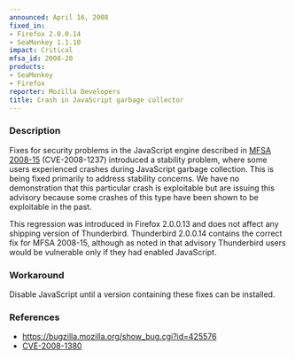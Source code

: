 ```yaml
---
announced: April 16, 2008
fixed_in:
- Firefox 2.0.0.14
- SeaMonkey 1.1.10
impact: Critical
mfsa_id: 2008-20
products:
- SeaMonkey
- Firefox
reporter: Mozilla Developers
title: Crash in JavaScript garbage collector
---
```


<h3>Description</h3>

<p>Fixes for security problems in the JavaScript engine described in 
<a href="http://www.mozilla.org/security/announce/2008/mfsa2008-15.html">
MFSA 2008-15</a> (CVE-2008-1237) introduced a stability problem, where some
users experienced crashes during JavaScript garbage collection. This is being
fixed primarily to address stability concerns. We have no demonstration that
this particular crash is exploitable but are issuing this advisory because
some crashes of this type have been shown to be exploitable in the past.</p>

<p class="note">This regression was introduced in Firefox 2.0.0.13 and does
not affect any shipping version of Thunderbird. Thunderbird 2.0.0.14 contains
the correct fix for MFSA 2008-15, although as noted in that advisory
Thunderbird users would be vulnerable only if they had enabled JavaScript.
</p>

<h3>Workaround</h3>

<p>Disable JavaScript until a version containing these fixes can be installed.</p>

<h3>References</h3>

<ul>
  <li><a href="https://bugzilla.mozilla.org/show_bug.cgi?id=425576">
      https://bugzilla.mozilla.org/show_bug.cgi?id=425576</a>
  </li>

  <li><a class="ex-ref" href="http://cve.mitre.org/cgi-bin/cvename.cgi?name=CVE-2008-1380">
      CVE-2008-1380</a>
  </li>
</ul>




